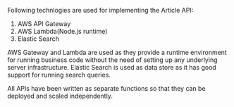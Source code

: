 Following technlogies are used for implementing the Article API:  

1) AWS API Gateway
2) AWS Lambda(Node.js runtime)
3) Elastic Search 

AWS Gateway and Lambda are used as they provide a runtime environment for running business code without the need of setting up any underlying server infrastructure. Elastic Search is used as data store as it has good support for running search queries.  

All APIs have been written as separate functions so that they can be deployed and scaled independently. 
